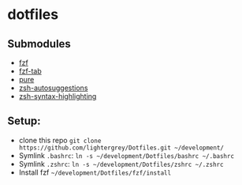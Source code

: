 # dotfiles

## Submodules
- [fzf](https://github.com/junegunn/fzf)
- [fzf-tab](https://github.com/Aloxaf/fzf-tab)
- [pure](https://github.com/sindresorhus/pure)
- [zsh-autosuggestions](https://github.com/zsh-users/zsh-autosuggestions)
- [zsh-syntax-highlighting](https://github.com/zsh-users/zsh-syntax-highlighting)

## Setup:

- clone this repo `git clone https://github.com/lightergrey/Dotfiles.git ~/development/`
- Symlink `.bashrc`: `ln -s ~/development/Dotfiles/bashrc ~/.bashrc`
- Symlink `.zshrc`: `ln -s ~/development/Dotfiles/zshrc ~/.zshrc`
- Install fzf `~/development/Dotfiles/fzf/install`
